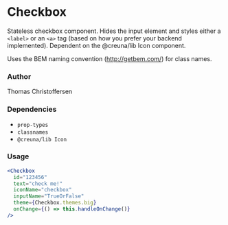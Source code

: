 # Checkbox

Stateless checkbox component. Hides the input element and styles either a `<label>` or an `<a>` tag (based on how you prefer your backend implemented). Dependent on the @creuna/lib Icon component.

Uses the BEM naming convention (http://getbem.com/) for class names.

### Author

Thomas Christoffersen

### Dependencies

- `prop-types`
- `classnames`
- `@creuna/lib Icon`

### Usage

```jsx
<Checkbox
  id="123456"
  text="check me!"
  iconName="checkbox"
  inputName="TrueOrFalse"
  theme={Checkbox.themes.big}
  onChange={() => this.handleOnChange()}
/>
```
